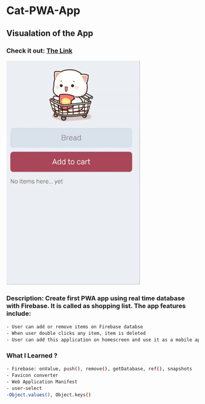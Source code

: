 # Cat-PWA-App
## Visualation of the App
### Check it out: [The Link](#)

![image](./assets/pwa-app.gif)

### Description: Create first PWA app using real time database with Firebase. It is called as shopping list. The app features include:
```bash
- User can add or remove items on Firebase databse
- When user double clicks any item, item is deleted
- User can add this application on homescreen and use it as a mobile app
```
### What I Learned ?
```bash
- Firebase: onValue, push(), remove(), getDatabase, ref(), snapshots
- Favicon converter 
- Web Application Manifest
- user-select
-Object.values(), Object.keys()
```

